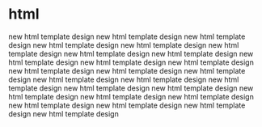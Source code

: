 # html
new html template design
new html template design
new html template design
new html template design
new html template design
new html template design
new html template design
new html template design
new html template design
new html template design
new html template design
new html template design
new html template design
new html template design
new html template design
new html template design
new html template design
new html template design
new html template design
new html template design
new html template design
new html template design
new html template design
new html template design
new html template design
new html template design
